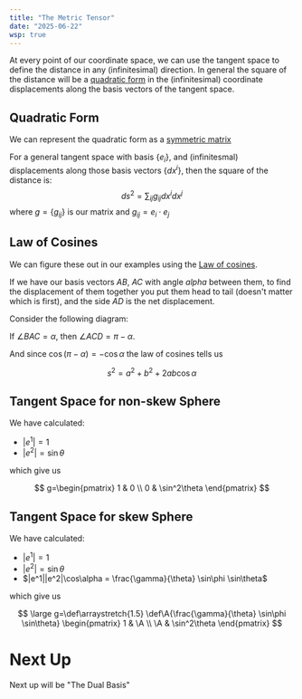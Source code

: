```yaml
---
title: "The Metric Tensor"
date: "2025-06-22"
wsp: true
--- 
```


At every point of our coordinate space, we can use the tangent space to define the distance in any (infinitesimal) direction. In general the square of the distance will be a [quadratic form](Quadratic_form) in the (infinitesimal) coordinate displacements along the basis vectors of the tangent space.


<!-- more -->

## Quadratic Form

We can represent the quadratic form as a [symmetric matrix](https://en.wikipedia.org/wiki/Quadratic_form#Associated_symmetric_matrix)

For a general tangent space with basis $\{e_i\}$, and (infinitesmal) displacements along those basis vectors $\{dx^i\}$, then the square of the distance is:
$$ds^2=\sum_{ij}g_{ij}{dx}^i {dx}^j$$
where $g=\{g_{ij}\}$ is our matrix and $g_{ij}=e_i\cdot e_j$

## Law of Cosines

We can figure these out in our examples using the [Law of cosines](https://en.wikipedia.org/wiki/Law_of_cosines).

If we have our basis vectors $AB$, $AC$ with angle $alpha$ between them, to find the displacement of them together you put them head to tail (doesn't matter which is first), and the side $AD$ is the net displacement.

Consider the following diagram:


<div class="sketch_canvas"  data-url="/wsp/Metric.json"></div>

If $\angle BAC=\alpha$, then $\angle ACD=\pi-\alpha$.

And since $\cos(\pi-\alpha)=-\cos\alpha$ the law of cosines tells us

$$
s^2=a^2+b^2+2ab\cos\alpha
$$

## Tangent Space for non-skew Sphere

We have calculated:
* $|e^1|=1$
* $|e^2|=\sin\theta$

which give us

$$
g=\begin{pmatrix}
   1 & 0 \\
   0 & \sin^2\theta
\end{pmatrix}
$$


## Tangent Space for skew Sphere

We have calculated:
* $|e^1|=1$
* $|e^2|=\sin\theta$
* $|e^1||e^2|\cos\alpha = \frac{\gamma}{\theta} \sin\phi \sin\theta$

which give us

$$ \large g=\def\arraystretch{1.5}
\def\A{\frac{\gamma}{\theta} \sin\phi \sin\theta}
\begin{pmatrix}
   1 & \A \\
   \A & \sin^2\theta
\end{pmatrix}
$$

# Next Up

Next up will be "The Dual Basis"
